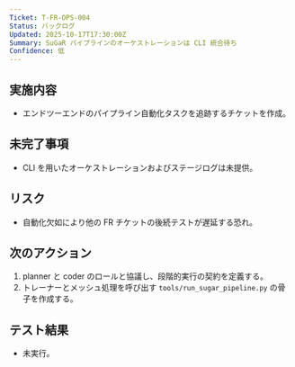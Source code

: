 ```yaml
---
Ticket: T-FR-OPS-004
Status: バックログ
Updated: 2025-10-17T17:30:00Z
Summary: SuGaR パイプラインのオーケストレーションは CLI 統合待ち
Confidence: 低
---
```


## 実施内容
- エンドツーエンドのパイプライン自動化タスクを追跡するチケットを作成。

## 未完了事項
- CLI を用いたオーケストレーションおよびステージログは未提供。

## リスク
- 自動化欠如により他の FR チケットの後続テストが遅延する恐れ。

## 次のアクション
1. planner と coder のロールと協議し、段階的実行の契約を定義する。
2. トレーナーとメッシュ処理を呼び出す `tools/run_sugar_pipeline.py` の骨子を作成する。

## テスト結果
- 未実行。
